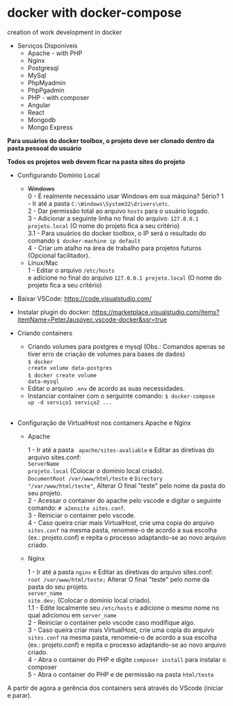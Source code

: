 # docker with docker-compose
creation of work development in docker

* Serviços Disponíveis
  * Apache - with PHP
  * Nginx
  * Postgresql
  * MySql
  * PhpMyadmin
  * PhpPgadmin
  * PHP - with composer
  * Angular
  * React
  * Mongodb
  * Mongo Express

<strong>Para usuários do docker toolbox, o projeto deve ser clonado dentro da pasta pessoal do usuário</strong><br>

<strong>Todos os projetos web devem ficar na pasta <strong>sites</strong> do projeto</strong>

* Configurando Dominio Local

  * <s>Windows</s><br>
    0 - É realmente necessário usar Windows em sua máquina? Sério?
    1 - Ir até a pasta <code>C:\Windows\System32\drivers\etc</code>.<br>
    2 - Dar permissão total ao arquivo <code>hosts</code> para o usuário logado.<br>
    3 - Adicionar a seguinte linha no final do arquivo: <code>127.0.0.1	projeto.local</code> (O nome do projeto fica a seu critério)<br>
    3.1 - Para usuários do docker toolbox, o IP será o resultado do comando <code>$ docker-machine ip default</code><br>
    4 - Criar um atalho na área de trabalho para projetos futuros (Opcional facilitador).<br>
  * Linux/Mac<br>
    1 - Editar o arquivo <code>/etc/hosts</code><br> e adicione no final do arquivo <code>127.0.0.1	projeto.local</code> (O nome do projeto fica a seu critério)<br>
  
 *  Baixar VSCode: https://code.visualstudio.com/<br>
 *  Instalar plugin do docker: https://marketplace.visualstudio.com/items?itemName=PeterJausovec.vscode-docker&ssr=true<br>

* Criando containers

  * Criando volumes para postgres e mysql (Obs.: Comandos apenas se tiver erro de criação de volumes para bases de dados)<br>
    <code>$ docker create volume data-postgres</code><br>
    <code>$ docker create volume data-mysql</code><br>
  * Editar o arquivo <code>.env</code> de acordo as suas necessidades.<br>
  * Instanciar container com o serguinte comando:
    <code>$ docker-compose up -d serviço1 serviço2 ...</code><br><br>

* Configuração de VirtualHost nos containers Apache e Nginx

  * Apache<br>
  
    1 - Ir até a pasta <code> apache/sites-avaliable</code> e Editar as diretivas do arquivo sites.conf:<br>
        <code>ServerName projeto.local</code> (Colocar o dominio local criado).<br>
        <code>DocumentRoot /var/www/html/teste</code> e <code>Directory "/var/www/html/teste"</code>, Alterar O final "teste" pelo nome da pasta do seu projeto.<br>
    2 - Acessar o container do apache pelo vscode e digitar o seguinte comando: <code># a2ensite sites.conf</code>.<br>
    3 - Reiniciar o container pelo vscode.<br>
    4 - Caso queira criar mais VirtualHost, crie uma copia do arquivo <code>sites.conf</code> na mesma pasta, renomeie-o de acordo a sua escolha (ex.: projeto.conf) e repita o processo adaptando-se ao novo arquivo criado.<br>
  
  * Nginx <br>
  
    1 - Ir até a pasta <code>nginx</code> e Editar as diretivas do arquivo sites.conf:<br>
      <code>root /var/www/html/teste;</code> Alterar O final "teste" pelo nome da pasta do seu projeto.<br>
      <code>server_name site.dev;</code> (Colocar o dominio local criado).<br>
    1.1 - Edite localmente seu <code>/etc/hosts</code> e adicione o mesmo nome no qual adicionou em <code>server_name</code><br>
    2 - Reiniciar o container pelo vscode caso modifique algo.<br>
    3 - Caso queira criar mais VirtualHost, crie uma copia do arquivo <code>sites.conf</code> na mesma pasta, renomeie-o de acordo a sua escolha (ex.: projeto.conf) e repita o processo adaptando-se ao novo arquivo criado.<br>
    4 - Abra o container do PHP e digite <code>composer install</code> para instalar o composer<br>
    5 - Abra o container do PHP e de permissão na pasta <code>html/teste</code><br>
    
    
 A partir de agora a gerência dos containers será através do VScode (iniciar e parar).
  
  
